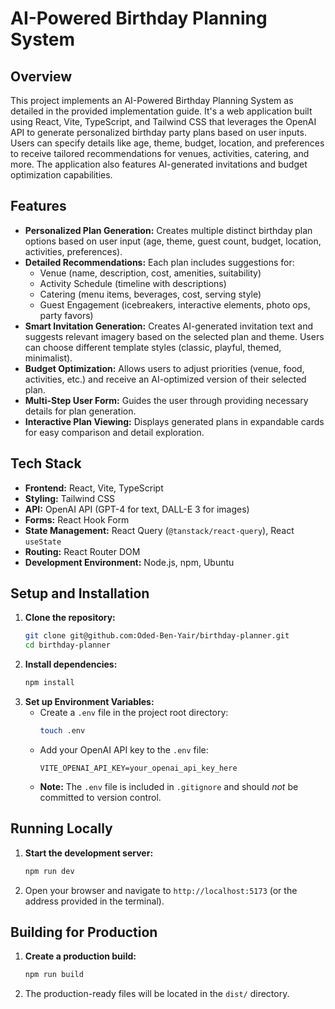 # AI-Powered Birthday Planning System

## Overview

This project implements an AI-Powered Birthday Planning System as detailed in the provided implementation guide. It's a web application built using React, Vite, TypeScript, and Tailwind CSS that leverages the OpenAI API to generate personalized birthday party plans based on user inputs. Users can specify details like age, theme, budget, location, and preferences to receive tailored recommendations for venues, activities, catering, and more. The application also features AI-generated invitations and budget optimization capabilities.

## Features

* **Personalized Plan Generation:** Creates multiple distinct birthday plan options based on user input (age, theme, guest count, budget, location, activities, preferences).
* **Detailed Recommendations:** Each plan includes suggestions for:
    * Venue (name, description, cost, amenities, suitability)
    * Activity Schedule (timeline with descriptions)
    * Catering (menu items, beverages, cost, serving style)
    * Guest Engagement (icebreakers, interactive elements, photo ops, party favors)
* **Smart Invitation Generation:** Creates AI-generated invitation text and suggests relevant imagery based on the selected plan and theme. Users can choose different template styles (classic, playful, themed, minimalist).
* **Budget Optimization:** Allows users to adjust priorities (venue, food, activities, etc.) and receive an AI-optimized version of their selected plan.
* **Multi-Step User Form:** Guides the user through providing necessary details for plan generation.
* **Interactive Plan Viewing:** Displays generated plans in expandable cards for easy comparison and detail exploration.

## Tech Stack

* **Frontend:** React, Vite, TypeScript
* **Styling:** Tailwind CSS
* **API:** OpenAI API (GPT-4 for text, DALL-E 3 for images)
* **Forms:** React Hook Form
* **State Management:** React Query (`@tanstack/react-query`), React `useState`
* **Routing:** React Router DOM
* **Development Environment:** Node.js, npm, Ubuntu

## Setup and Installation

1.  **Clone the repository:**
    ```bash
    git clone git@github.com:Oded-Ben-Yair/birthday-planner.git
    cd birthday-planner
    ```
2.  **Install dependencies:**
    ```bash
    npm install
    ```
3.  **Set up Environment Variables:**
    * Create a `.env` file in the project root directory:
        ```bash
        touch .env
        ```
    * Add your OpenAI API key to the `.env` file:
        ```env
        VITE_OPENAI_API_KEY=your_openai_api_key_here
        ```
    * **Note:** The `.env` file is included in `.gitignore` and should *not* be committed to version control.

## Running Locally

1.  **Start the development server:**
    ```bash
    npm run dev
    ```
2.  Open your browser and navigate to `http://localhost:5173` (or the address provided in the terminal).

## Building for Production

1.  **Create a production build:**
    ```bash
    npm run build
    ```
2.  The production-ready files will be located in the `dist/` directory.
